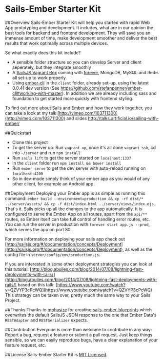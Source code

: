 # Sails-Ember Starter Kit

##Overview
Sails-Ember Starter Kit will help you started with rapid Web App prototyping and development. It includes, what are in our opinion the best tools for backend and frontend development. They will save you an immense amount of time, make development smoother and deliver the best results that work optimally across multiple devices.

So what exactly does this kit include?

* A sensible folder structure so you can develop Server and client seperately, but they integrate smoothly
* A [SailsJS Vagrant Box](https://github.com/Globegitter/vagrant-sailsjs) coming with [forever](https://github.com/nodejitsu/forever), MongoDB, MySQL and Redis all set-up to work properly.
* Using [ember-cli](https://github.com/stefanpenner/ember-cli) in the `client` folder, already set-up, using the latest 0.0.41 dev version (See https://github.com/stefanpenner/ember-cli#working-with-master). In addition we are already including sass and foundation to get started more quickly with frontend styling.

To find out more about Sails and Ember and how they work together, you can take a look at my talk
[http://vimeo.com/103711300](http://vimeo.com/103711300) and slides [http://talks.artificial.io/sailing-with-ember/
](http://talks.artificial.io/sailing-with-ember/)

##Quickstart
* Clone this project
* To get the server up: Run `vagrant up`, once it's all done `vagrant ssh`, cd into `~/server` and run `npm install`
* Run `sails lift` to get the server started on `localhost:1337`
* In the `client` folder run `npm install && bower install`
* Run `ember serve` to get the dev server with auto-reload running on `localhost:4200`
* So in dev-mode simply think of your ember app as you would of any other client, for example an Android app.


##Deployment
Deploying your Ember app is as simple as running this command: `ember build --environment=production && cp -rf dist/* ../server/assets/ && cp -f dist/index.html ../server/views/index.ejs`.  
  That's it. Sails picks up all the changes to the app automatically. It is configured to serve the Ember App on all routes, apart from the `api/**` routes, so Ember itself can take full control of handling error routes, etc.  
You can run the server in production with `forever start app.js --prod`, which serves the app on port 80.  

For more information on deploying your sails app check out [http://sailsjs.org/#/documentation/concepts/Deployment](http://sailsjs.org/#/documentation/concepts/Deployment), as well as the config file in `server/config/env/production.js`.  

If you are interested in some other deployment strategies you can look at this tutorial:
[http://blog.abuiles.com/blog/2014/07/08/lightning-fast-deployments-with-rails/](http://blog.abuiles.com/blog/2014/07/08/lightning-fast-deployments-with-rails/)
based on this talk:
[https://www.youtube.com/watch?v=QZVYP3cPcWQ](https://www.youtube.com/watch?v=QZVYP3cPcWQ)
This strategy can be taken over, pretty much the same way to your Sails Project.

##Thanks
Thanks to [mphasize](https://github.com/mphasize) for creating [sails-ember-blueprints](https://github.com/mphasize/sails-ember-blueprints) which overwrites the default SailsJS JSON response to the one that Ember Data's `RESTAdapter` and `RESTSerializer` expects.

##Contribution
Everyone is more than welcome to contribute in any way: Report a bug, request a feature or submit a pull request. Just keep things sensible, so we can easily reproduce bugs, have a clear explanation of your feature request, etc.

##License
Sails-Ember Starter Kit is [MIT Licensed](https://github.com/artificialio/sails-ember-starter-kit/blob/master/LICENSE.md).
